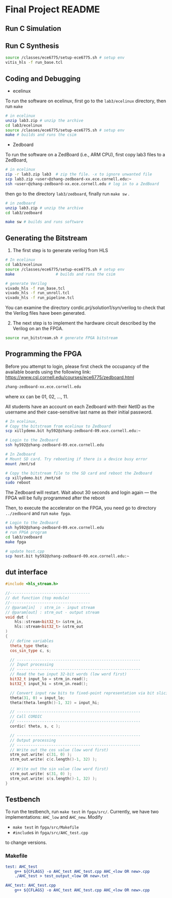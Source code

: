 # Final Project README

## Run C Simulation

## Run C Synthesis
```bash
source /classes/ece6775/setup-ece6775.sh # setup env
vitis_hls -f run_base.tcl
```
<!-- You will implement and evaluate the performance for three designs:

- A baseline digitrec design that does not use any HLS optimization directives (`vivado_hls -f run_base.tcl`).
- An unrolled digitrec design which is similar to what you did in Lab 2 where unrolling and array partitioning are applied (`vivado_hls -f run_unroll.tcl`).
- A pipelined digitrec design which applies loop pipelining in addition to the previous optimizations (`vivado_hls -f run_pipeline.tcl`). -->

## Coding and Debugging
- ecelinux

To run the software on ecelinux, first go to the `lab3/ecelinux` directory, then run `make`

```bash
# in ecelinux
unzip lab3.zip # unzip the archive
cd lab3/ecelinux
source /classes/ece6775/setup-ece6775.sh # setup env
make # builds and runs the csim
```
- Zedboard

To run the software on a ZedBoard (i.e., ARM CPU), first copy lab3 files to a ZedBoard, 

```bash
# in ecelinux
zip -r lab3.zip lab3  # zip the file. -x to ignore unwanted file
scp lab3.zip <user>@zhang-zedboard-xx.ece.cornell.edu:~
ssh <user>@zhang-zedboard-xx.ece.cornell.edu # log in to a ZedBoard
```

then go to the directory `lab3/zedboard`, finally run `make sw` .
```bash
# in zedboard
unzip lab3.zip # unzip the archive
cd lab3/zedboard

make sw # builds and runs software
```

## Generating the Bitstream

1. The first step is to generate verilog from HLS
```bash
# In ecelinux
cd lab3/ecelinux
source /classes/ece6775/setup-ece6775.sh # setup env
make                  # builds and runs the csim

# generate Verilog
vivado_hls -f run_base.tcl
vivado_hls -f run_unroll.tcl
vivado_hls -f run_pipeline.tcl
```

You can examine the directory cordic.prj/solution1/syn/verilog to check that the Verilog files have been generated.

2. The next step is to implement the hardware circuit described by the Verilog on an the FPGA.

```bash
source run_bitstream.sh # generate FPGA bitstream
```

## Programming the FPGA

Before you attempt to login, please first
check the occupancy of the available boards using the following link:
https://www.csl.cornell.edu/courses/ece6775/zedboard.html

```bash
zhang-zedboard-xx.ece.cornell.edu
```
where xx can be 01, 02, ..., 11.

All students have an account on each Zedboard with
their NetID as the username and their case-sensitive last name as their initial password.

```bash
# In ecelinux,
# Copy the bitstream from ecelinux to Zedboard
scp xillydemo.bit hy592@zhang-zedboard-09.ece.cornell.edu:~

# Login to the Zedboard
ssh hy592@zhang-zedboard-09.ece.cornell.edu

# In Zedboard
# Mount SD card. Try rebooting if there is a device busy error
mount /mnt/sd

# Copy the bitstream file to the SD card and reboot the Zedboard
cp xillydemo.bit /mnt/sd
sudo reboot
```
The Zedboard will restart. Wait about 30 seconds and login again — the FPGA will be fully programmed after the reboot

Then, to execute the accelerator on the FPGA, you need go to directory `../zedboard` and run `make fpga`.

```bash
# Login to the Zedboard
ssh hy592@zhang-zedboard-09.ece.cornell.edu
# run FPGA program
cd lab3/zedboard
make fpga
```

```bash
# update host.cpp
scp host.bit hy592@zhang-zedboard-09.ece.cornell.edu:~
```

## 

## dut interface
```cpp
#include <hls_stream.h>

//-----------------------------------
// dut function (top module)
//-----------------------------------
// @param[in]  : strm_in - input stream
// @param[out] : strm_out - output stream 
void dut (
    hls::stream<bit32_t> &strm_in,
    hls::stream<bit32_t> &strm_out
)
{
  // define variables
  theta_type theta;
  cos_sin_type c, s;

  // ------------------------------------------------------
  // Input processing
  // ------------------------------------------------------
  // Read the two input 32-bit words (low word first)
  bit32_t input_lo = strm_in.read();
  bit32_t input_hi = strm_in.read();

  // Convert input raw bits to fixed-point representation via bit slicing
  theta(31, 0) = input_lo;
  theta(theta.length()-1, 32) = input_hi;

  // ------------------------------------------------------
  // Call CORDIC 
  // ------------------------------------------------------
  cordic( theta, s, c );

  // ------------------------------------------------------
  // Output processing
  // ------------------------------------------------------
  // Write out the cos value (low word first)
  strm_out.write( c(31, 0) );
  strm_out.write( c(c.length()-1, 32) );
  
  // Write out the sin value (low word first)
  strm_out.write( s(31, 0) );
  strm_out.write( s(s.length()-1, 32) );
}

```

##

## Testbench

To run the testbench, run ```make test``` in ```fpga/src/```. Currently, we have two implementations: ```AHC_low``` and ```AHC_new```. Modify 
- ```make test``` in ```fpga/src/Makefile```
- ```#include```s in ```fpga/src/AHC_test.cpp```

to change versions.

### Makefile

```cmake
test: AHC_test
	g++ ${CFLAGS} -o AHC_test AHC_test.cpp AHC_<low OR new>.cpp
	./AHC_test > test_output_<low OR new>.txt

AHC_test: AHC_test.cpp
	g++ ${CFLAGS} -o AHC_test AHC_test.cpp AHC_<low OR new>.cpp  
```